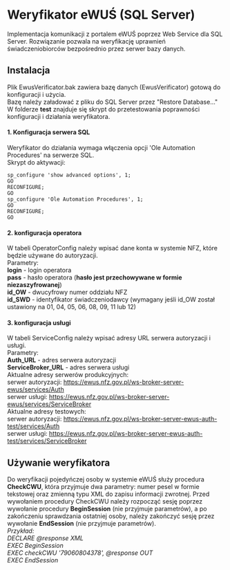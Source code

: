 # Weryfikator eWUŚ (SQL Server)
Implementacja komunikacji z portalem eWUŚ poprzez Web Service dla SQL Server. 
Rozwiązanie pozwala na weryfikację uprawnień świadczeniobiorców bezpośrednio przez serwer bazy danych.

## Instalacja
Plik EwusVerificator.bak zawiera bazę danych (EwusVerificator) gotową do konfiguracji i użycia.\
Bazę należy załadować z pliku do SQL Server przez "Restore Database..."\
W folderze **test** znajduje się skrypt do przetestowania poprawności konfiguracji i działania weryfikatora.

#### 1. Konfiguracja serwera SQL
Weryfikator do działania wymaga włączenia opcji 'Ole Automation Procedures' na serwerze SQL.\
Skrypt do aktywacji:
```
sp_configure 'show advanced options', 1;  
GO  
RECONFIGURE;  
GO  
sp_configure 'Ole Automation Procedures', 1;  
GO  
RECONFIGURE;  
GO
```
#### 2. konfiguracja operatora
W tabeli OperatorConfig należy wpisać dane konta w systemie NFZ, które będzie używane do autoryzacji.\
Parametry:\
**login** - login operatora\
**pass** - hasło operatora (**hasło jest przechowywane w formie niezaszyfrowanej**)\
**id_OW** - dwucyfrowy numer oddziału NFZ\
**id_SWD** - identyfikator świadczeniodawcy (wymagany jeśli id_OW został ustawiony na 01, 04, 05, 06, 08, 09, 11 lub 12)

#### 3. konfiguracja usługi
W tabeli ServiceConfig należy wpisać adresy URL serwera autoryzacji i usługi.\
Parametry:\
**Auth_URL** - adres serwera autoryzacji\
**ServiceBroker_URL** - adres serwera usługi\
Aktualne adresy serwerów produkcyjnych: \
serwer autoryzacji: https://ewus.nfz.gov.pl/ws-broker-server-ewus/services/Auth \
serwer usługi: https://ewus.nfz.gov.pl/ws-broker-server-ewus/services/ServiceBroker \
Aktualne adresy testowych: \
serwer autoryzacji: https://ewus.nfz.gov.pl/ws-broker-server-ewus-auth-test/services/Auth \
serwer usługi: https://ewus.nfz.gov.pl/ws-broker-server-ewus-auth-test/services/ServiceBroker


## Używanie weryfikatora
Do weryfikacji pojedyńczej osoby w systemie eWUŚ służy procedura **CheckCWU**, która przyjmuje dwa parametry: numer pesel w formie tekstowej oraz zmienną typu XML do zapisu informacji zwrotnej. Przed wywołaniem procedury CheckCWU należy rozpocząć sesję poprzez wywołanie procedury **BeginSession** (nie przyjmuje parametrów), a po zakończeniu sprawdzania ostatniej osoby, należy zakończyć sesję przez wywołanie **EndSession** (nie przyjmuje parametrów).\
*Przykład:\
DECLARE @response XML\
EXEC BeginSession\
EXEC checkCWU '79060804378', @response OUT\
EXEC EndSession*
